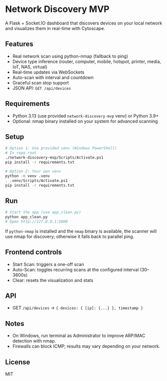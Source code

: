 # Network Discovery MVP

A Flask + Socket.IO dashboard that discovers devices on your local network and visualizes them in real-time with Cytoscape.

## Features
- Real network scan using python-nmap (fallback to ping)
- Device type inference (router, computer, mobile, hotspot, printer, media, IoT, NAS, virtual)
- Real-time updates via WebSockets
- Auto-scan with interval and countdown
- Graceful scan stop support
- JSON API: `GET /api/devices`

## Requirements
- Python 3.13 (use provided `network-discovery-mvp` venv) or Python 3.9+
- Optional: nmap binary installed on your system for advanced scanning

## Setup
```bash
# Option 1: Use provided venv (Windows PowerShell)
# In repo root
./network-discovery-mvp/Scripts/Activate.ps1
pip install -r requirements.txt

# Option 2: Your own venv
python -m venv .venv
. .venv/Scripts/Activate.ps1
pip install -r requirements.txt
```

## Run
```bash
# Start the app (use app_clean.py)
python app_clean.py
# Open http://127.0.0.1:5000
```

If `python-nmap` is installed and the `nmap` binary is available, the scanner will use nmap for discovery; otherwise it falls back to parallel ping.

## Frontend controls
- Start Scan: triggers a one-off scan
- Auto-Scan: toggles recurring scans at the configured interval (30–3600s)
- Clear: resets the visualization and stats

## API
- GET `/api/devices` → `{ devices: { [ip]: {...} }, timestamp }`

## Notes
- On Windows, run terminal as Administrator to improve ARP/MAC detection with nmap.
- Firewalls can block ICMP; results may vary depending on your network.

## License
MIT

